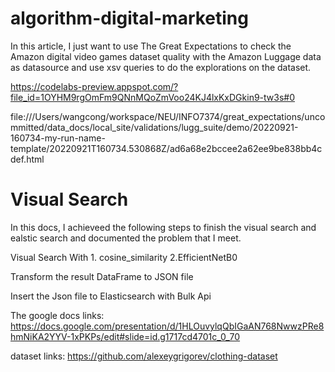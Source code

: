 # algorithm-digital-marketing

In this article, I just want to use The Great Expectations to check the Amazon digital video games dataset quality with the Amazon Luggage data as datasource and use xsv queries to do the explorations on the dataset.

https://codelabs-preview.appspot.com/?file_id=1OYHM9rgOmFm9QNnMQoZmVoo24KJ4lxKxDGkin9-tw3s#0

file:///Users/wangcong/workspace/NEU/INFO7374/great_expectations/uncommitted/data_docs/local_site/validations/lugg_suite/demo/20220921-160734-my-run-name-template/20220921T160734.530868Z/ad6a68e2bccee2a62ee9be838bb4cdef.html


# Visual Search
In this docs, I achieveed the following steps to finish the visual search and ealstic search and documented the problem that I meet.

Visual Search With 1. cosine_similarity 2.EfficientNetB0

Transform the result DataFrame to JSON file

Insert the Json file to Elasticsearch with Bulk Api

The google docs links: https://docs.google.com/presentation/d/1HLOuvylqQbIGaAN768NwwzPRe8hmNiKA2YYV-1xPKPs/edit#slide=id.g1717cd4701c_0_70

dataset links: https://github.com/alexeygrigorev/clothing-dataset
